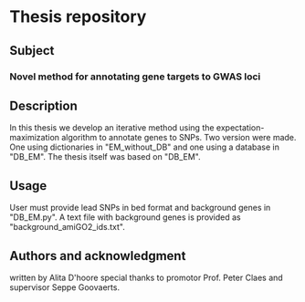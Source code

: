 # Thesis repository

## Subject
### Novel method for annotating gene targets to GWAS loci

## Description
In this thesis we develop an iterative method using the expectation-maximization algorithm to annotate genes to SNPs.
Two version were made. One using dictionaries in "EM_without_DB" and one using a database in "DB_EM".
The thesis itself was based on "DB_EM".
## Usage
User must provide lead SNPs in bed format and background genes in "DB_EM.py". A text file with background genes is provided as "background_amiGO2_ids.txt".

## Authors and acknowledgment
written by Alita D'hoore
special thanks to promotor Prof. Peter Claes and supervisor Seppe Goovaerts.


